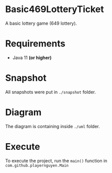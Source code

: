 # Basic469LotteryTicket

A basic lottery game (649 lottery).

# Requirements

- Java 11 **(or higher)**

# Snapshot

All snapshots were put in `./snapshot` folder.

# Diagram

The diagram is containing inside `./uml` folder.

# Execute

To execute the project, run the `main()` function in `com.github.playernguyen.Main`
